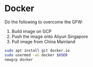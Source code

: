 # Docker

Do the following to overcome the GFW:

1. Build image on GCP
2. Push the image onto Aliyun Singapore
3. Pull image from China Mainland

```bash
sudo apt install git docker.io
sudo usermod -aG docker $USER
newgrp docker
```
